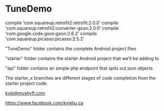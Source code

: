 # TuneDemo


compile 'com.squareup.retrofit2:retrofit:2.0.0'
    compile 'com.squareup.retrofit2:converter-gson:2.0.0'
    compile 'com.google.code.gson:gson:2.6.2'
compile 'com.squareup.picasso:picasso:2.5.2'

"TuneDemo" folder contains the complete Android project files

"starter" folder contains the starter Android project that we'll be adding to

"api" folder contains an simple php endpoint that spits out json objects

The starter_x branches are different stages of code completion from the starter project code.


kyle@myshyft.com

https://www.facebook.com/kyleliu.ca
